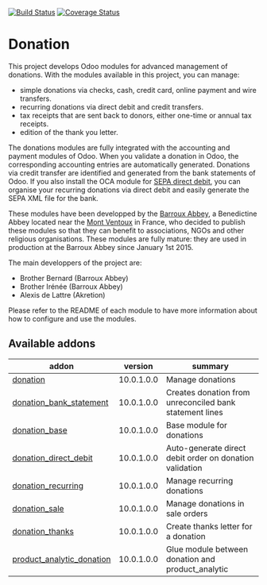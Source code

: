 [![Build Status](https://travis-ci.org/OCA/donation.svg?branch=10.0)](https://travis-ci.org/OCA/donation)
[![Coverage Status](https://coveralls.io/repos/OCA/donation/badge.png?branch=10.0)](https://coveralls.io/r/OCA/donation?branch=10.0)

# Donation

This project develops Odoo modules for advanced management of donations. With the modules available in this project, you can manage:
* simple donations via checks, cash, credit card, online payment and wire transfers.
* recurring donations via direct debit and credit transfers.
* tax receipts that are sent back to donors, either one-time or annual tax receipts.
* edition of the thank you letter.

The donations modules are fully integrated with the accounting and payment modules of Odoo. When you validate a donation in Odoo, the corresponding accounting entries are automatically generated. Donations via credit transfer are identified and generated from the bank statements of Odoo. If you also install the OCA module for [SEPA direct debit](https://github.com/OCA/bank-payment/tree/10.0/account_banking_sepa_direct_debit), you can organise your recurring donations via direct debit and easily generate the SEPA XML file for the bank.

These modules have been developped by the
[Barroux Abbey](http://www.barroux.org/), a Benedictine Abbey located near the
[Mont Ventoux](http://en.wikipedia.org/wiki/Mont_Ventoux) in France,
who decided to publish these modules so that they can benefit to
associations, NGOs and other religious organisations. These modules are
fully mature: they are used in production at the Barroux Abbey since
January 1st 2015.

The main developpers of the project are:
* Brother Bernard (Barroux Abbey)
* Brother Irénée (Barroux Abbey)
* Alexis de Lattre (Akretion)

Please refer to the README of each module to have more information about
how to configure and use the modules.

[//]: # (addons)

Available addons
----------------
addon | version | summary
--- | --- | ---
[donation](donation/) | 10.0.1.0.0 | Manage donations
[donation_bank_statement](donation_bank_statement/) | 10.0.1.0.0 | Creates donation from unreconciled bank statement lines
[donation_base](donation_base/) | 10.0.1.0.0 | Base module for donations
[donation_direct_debit](donation_direct_debit/) | 10.0.1.0.0 | Auto-generate direct debit order on donation validation
[donation_recurring](donation_recurring/) | 10.0.1.0.0 | Manage recurring donations
[donation_sale](donation_sale/) | 10.0.1.0.0 | Manage donations in sale orders
[donation_thanks](donation_thanks/) | 10.0.1.0.0 | Create thanks letter for a donation
[product_analytic_donation](product_analytic_donation/) | 10.0.1.0.0 | Glue module between donation and product_analytic

[//]: # (end addons)

